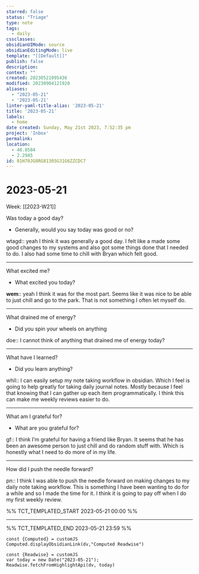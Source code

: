 ```yaml
---
starred: false
status: "Triage"
type: note
tags:
  - daily
cssclasses: 
obsidianUIMode: source
obsidianEditingMode: live
template: "[[Default]]"
publish: false
description: 
context: ""
created: 20230521095436
modified: 20230904121920
aliases:
  - "2023-05-21"
  - '2023-05-21'
linter-yaml-title-alias: '2023-05-21'
title: '2023-05-21'
labels:
  - home
date created: Sunday, May 21st 2023, 7:52:35 pm
project: 'Inbox'
permalink: 
location:
  - 48.8584
  - 2.2945
id: 01H70JG8RG81305G31G6ZZCDC7
---
```


# 2023-05-21

Week: [[2023-W21]]

Was today a good day?

- Generally, would you say today was good or no?

wtagd:: yeah I think it was generally a good day. I felt like a made some good changes to my systems and also got some things done that I needed to do. I also had some time to chill with Bryan which felt good.

---

What excited me?

- What excited you today?

**wem**:: yeah I think it was for the most part. Seems like it was nice to be able to just chill and go to the park. That is not something I often let myself do.

---

What drained me of energy?

- Did you spin your wheels on anything

doe:: I cannot think of anything that drained me of energy today?

---

What have I learned?

- Did you learn anything?

whil:: I can easily setup my note taking workflow in obsidian. Which I feel is going to help greatly for taking daily journal notes. Mostly because I feel that knowing that I can gather up each item programmatically. I think this can make me weekly reviews easier to do.

---

What am I grateful for?

- What are you grateful for?

gf:: I think I’m grateful for having a friend like Bryan. It seems that he has been an awesome person to just chill and do random stuff with. Which is honestly what I need to do more of in my life.

---

How did I push the needle forward?

pn:: I think I was able to push the needle forward on making changes to my daily note taking workflow. This is something I have been wanting to do for a while and so I made the time for it. I think it is going to pay off when I do my first weekly review.

%% TCT_TEMPLATED_START 2023-05-21 00:00 %%

---

%% TCT_TEMPLATED_END 2023-05-21 23:59 %%

```dataviewjs
const {Computed} = customJS
Computed.displayObsidianLink(dv,"Computed Readwise")
```

```
const {Readwise} = customJS
var today = new Date("2023-05-21");
Readwise.fetchFromHighlightApi(dv, today)
```
